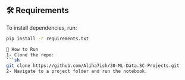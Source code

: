 ## 🛠 Requirements
To install dependencies, run:
```sh
pip install -r requirements.txt

📌 How to Run
1- Clone the repo:
```sh
git clone https://github.com/Aliha7ish/30-ML-Data.SC-Projects.git
2- Navigate to a project folder and run the notebook.
